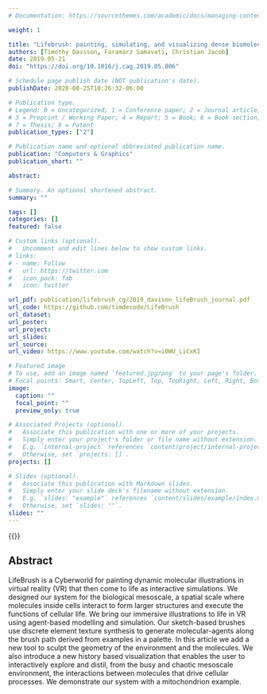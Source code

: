 ```yaml
---
# Documentation: https://sourcethemes.com/academic/docs/managing-content/

weight: 1

title: "Lifebrush: painting, simulating, and visualizing dense biomolecular environments"
authors: [Timothy Davison, Faramarz Samavati, Christian Jacob]
date: 2019-05-21
doi: "https://doi.org/10.1016/j.cag.2019.05.006"

# Schedule page publish date (NOT publication's date).
publishDate: 2020-08-25T10:26:32-06:00

# Publication type.
# Legend: 0 = Uncategorized; 1 = Conference paper; 2 = Journal article;
# 3 = Preprint / Working Paper; 4 = Report; 5 = Book; 6 = Book section;
# 7 = Thesis; 8 = Patent
publication_types: ["2"]

# Publication name and optional abbreviated publication name.
publication: "Computers & Graphics"
publication_short: ""

abstract: 

# Summary. An optional shortened abstract.
summary: ""

tags: []
categories: []
featured: false

# Custom links (optional).
#   Uncomment and edit lines below to show custom links.
# links:
# - name: Follow
#   url: https://twitter.com
#   icon_pack: fab
#   icon: twitter

url_pdf: publication/lifebrush_cg/2019_davison_lifeBrush_journal.pdf
url_code: https://github.com/timdecode/LifeBrush
url_dataset:
url_poster:
url_project:
url_slides:
url_source:
url_video: https://www.youtube.com/watch?v=i0WU_LiCxKI

# Featured image
# To use, add an image named `featured.jpg/png` to your page's folder. 
# Focal points: Smart, Center, TopLeft, Top, TopRight, Left, Right, BottomLeft, Bottom, BottomRight.
image:
  caption: ""
  focal_point: ""
  preview_only: true

# Associated Projects (optional).
#   Associate this publication with one or more of your projects.
#   Simply enter your project's folder or file name without extension.
#   E.g. `internal-project` references `content/project/internal-project/index.md`.
#   Otherwise, set `projects: []`.
projects: []

# Slides (optional).
#   Associate this publication with Markdown slides.
#   Simply enter your slide deck's filename without extension.
#   E.g. `slides: "example"` references `content/slides/example/index.md`.
#   Otherwise, set `slides: ""`.
slides: ""
---
```


{{<autovideo src="teaser.mp4">}}

## Abstract

LifeBrush is a Cyberworld for painting dynamic molecular illustrations in virtual reality (VR) that then come to life as interactive simulations. We designed our system for the biological mesoscale, a spatial scale where molecules inside cells interact to form larger structures and execute the functions of cellular life. We bring our immersive illustrations to life in VR using agent-based modelling and simulation. Our sketch-based brushes use discrete element texture synthesis to generate molecular-agents along the brush path derived from examples in a palette. In this article we add a new tool to sculpt the geometry of the environment and the molecules. We also introduce a new history based visualization that enables the user to interactively explore and distil, from the busy and chaotic mesoscale environment, the interactions between molecules that drive cellular processes. We demonstrate our system with a mitochondrion example.